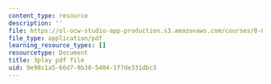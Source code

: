```yaml
---
content_type: resource
description: ''
file: https://ol-ocw-studio-app-production.s3.amazonaws.com/courses/8-01sc-classical-mechanics-fall-2016/9e98c1a566d79b3854041f7de331dbc3_nWaoEjE8a8M.pdf
file_type: application/pdf
learning_resource_types: []
resourcetype: Document
title: 3play pdf file
uid: 9e98c1a5-66d7-9b38-5404-1f7de331dbc3
---
```

